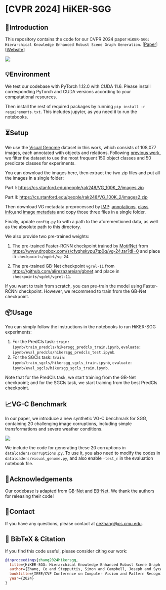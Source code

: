 # [CVPR 2024] HiKER-SGG

## 👀Introduction

This repository contains the code for our CVPR 2024 paper `HiKER-SGG: Hierarchical Knowledge Enhanced Robust Scene Graph Generation`. [[Paper](https://arxiv.org/abs/2403.12033)] [[Website](https://zhangce01.github.io/HiKER-SGG/)]

![](fig/hikersgg.png)

## 💡Environment

We test our codebase with PyTorch 1.12.0 with CUDA 11.6. Please install corresponding PyTorch and CUDA versions according to your computational resources.

Then install the rest of required packages by running `pip install -r requirements.txt`. This includes jupyter, as you need it to run the notebooks.

## ⏳Setup

We use the [Visual Genome](https://homes.cs.washington.edu/~ranjay/visualgenome/index.html) dataset in this work, which consists of 108,077 images, each annotated with objects and relations. Following [previous work](https://arxiv.org/pdf/1701.02426.pdf), we filter the dataset to use the most frequent 150 object classes and 50 predicate classes for experiments.

You can download the images here, then extract the two zip files and put all the images in a single folder:

Part I: https://cs.stanford.edu/people/rak248/VG_100K_2/images.zip

Part II: https://cs.stanford.edu/people/rak248/VG_100K_2/images2.zip

Then download VG metadata preprocessed by [IMP](https://arxiv.org/abs/1701.02426): [annotations](http://svl.stanford.edu/projects/scene-graph/dataset/VG-SGG.h5), [class info](http://svl.stanford.edu/projects/scene-graph/dataset/VG-SGG-dicts.json),and [image metadata](http://svl.stanford.edu/projects/scene-graph/VG/image_data.json) and copy those three files in a single folder.

Finally, update `config.py` to with a path to the aforementioned data, as well as the absolute path to this directory.

We also provide two pre-trained weights:

1. The pre-trained Faster-RCNN checkpoint trained by [MotifNet](https://arxiv.org/pdf/1711.06640.pdf) from https://www.dropbox.com/s/cfyqhskypu7tp0q/vg-24.tar?dl=0 and place in `checkpoints/vgdet/vg-24`.

2. The pre-trained GB-Net checkpoint ``vgrel-11`` from https://github.com/alirezazareian/gbnet and place in `checkpoints/vgdet/vgrel-11`.

If you want to train from scratch, you can pre-train the model using Faster-RCNN checkpoint. However, we recommend to train from the GB-Net checkpoint.

## 📦Usage

You can simply follow the instructions in the notebooks to run HiKER-SGG experiments:

1. For the PredCls task: ``train: ipynb/train_predcls/hikersgg_predcls_train.ipynb``, ``evaluate: ipynb/eval_predcls/hikersgg_predcls_test.ipynb``.
2. For the SGCls task: ``train: ipynb/train_sgcls/hikersgg_sgcls_train.ipynb``, ``evaluate: ipynb/eval_sgcls/hikersgg_sgcls_train.ipynb``.

Note that for the PredCls task, we start training from the GB-Net checkpoint; and for the SGCls task, we start training from the best PredCls checkpoint.

## 📈VG-C Benchmark

In our paper, we introduce a new synthetic VG-C benchmark for SGG, containing 20 challenging image corruptions, including simple transformations and severe weather conditions.

![](fig/corruption.png)

We include the code for generating these 20 corruptions in ``dataloaders/corruptions.py``. To use it, you also need to modify the codes in ``dataloaders/visual_genome.py``, and also enable ``-test_n`` in the evaluation notebook file.

## 🙏Acknowledgements

Our codebase is adapted from [GB-Net](https://github.com/alirezazareian/gbnet) and [EB-Net](https://github.com/zhanwenchen/eoa). We thank the authors for releasing their code!

## 📧Contact

If you have any questions, please  contact at [cezhang@cs.cmu.edu](mailto:cezhang@cs.cmu.edu).

## 📌 BibTeX & Citation

If you find this code useful, please consider citing our work:

```bibtex
@inproceedings{zhang2024hikersgg,
  title={HiKER-SGG: Hierarchical Knowledge Enhanced Robust Scene Graph Generation},
  author={Zhang, Ce and Stepputtis, Simon and Campbell, Joseph and Sycara, Katia and Xie, Yaqi},
  booktitle={IEEE/CVF Conference on Computer Vision and Pattern Recognition},
  year={2024}
}
```

